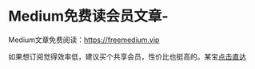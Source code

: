 # Medium免费读会员文章-
Medium文章免费阅读：https://freemedium.vip


如果想订阅觉得效率低，建议买个共享会员，性价比也挺高的。某宝[点击直达](https://m.tb.cn/h.5CqZwmic689dnNd?tk=a7xeWonxyOV)
